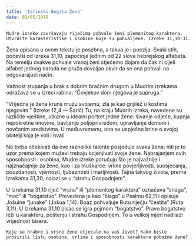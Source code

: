 ```yaml
---
title: 'Istinski Bogata Žena'
date: 02/05/2019
---
```


`Mudre izreke završavaju riječima pohvale ženi plemenitog karaktera. Utvrdite karakteristike i osobine koje su pohvaljene. Izreke 31,10-31.`

Žena opisana u ovom tekstu je posebna, a takva je i poezija. Svaki stih, počevši od Izreka 31,10, započinje jednim od 22 slova hebrejskog alfabeta. Na temelju ovakve pohvale vrsnoj ženi stječemo dojam da čak ni cijeli alfabet jednog naroda ne pruža dovoljan okvir da se ona pohvali na odgovarajući način.

Važnost stupanja u brak s dobrim bračnim drugom u Mudrim izrekama odražava se u izreci rabina: “Čovjekov dom njegova je supruga.”

“Vrijedna je žena kruna mužu svojemu, zla je kao gnjilež u kostima njegovim.” (Izreke 12,4 — Šarić) Tu, na kraju Mudrih izreka, navedene su različite vještine, utkane u idealni portret jedne žene: šivanje odjeće, kupnja nepokretne imovine, bavljenje poljoprivredom, upravljanje domom i novčanim sredstvima. U međuvremenu, ona se uspješno brine o svojoj obitelji koja je voli i hvali.

Ne treba očekivati da ove raznolike talente posjeduje svaka žena; niti je to uzor prema kojem muževi trebaju ocjenjivati svoje žene. Nabrajanjem ovih sposobnosti i osobina, Mudre izreke poručuju što je najvažnije i najznačajnije za žene, kao i za muškarce: vrline povjerljivosti, suosjećanja, pouzdanosti, vjernosti, ljubaznosti i marljivosti. Tajna takvog života, prema Izrekama 31,30, nalazi se u “strahu Gospodnjem”.

U Izrekama 31,10 riječ “vrsna” ili “plemenitog karaktera” označava “snagu”, “moć” ili “bogatstvo”. Prevedena je kao “blago” u Psalmu 62,11 i opisuje Jošuine “junake” (Jošua 1,14). Boaz pohvaljuje Rutu riječju “čestita” (Ruta 3,11). U Izrekama 31,10 pisac se igra pojmom “bogatstvo”. Pravo bogatstvo leži u karakteru, poštenju i strahu Gospodnjem. To u velikoj mjeri nadilazi vrijednost bisera.

`Koje su hrabre i vrsne žene utjecale na vaš život? Kako biste proširili listu osobina, vrlina i sposobnosti karaktera pobožne žene?`
